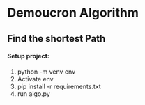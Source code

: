 # Demoucron Algorithm <br/>

<h2>Find the shortest Path </h2>

<h4>Setup project:</h4>

1. python -m venv env <br/>
2. Activate env <br/>
3. pip install -r requirements.txt <br/>
4. run algo.py <br/>

